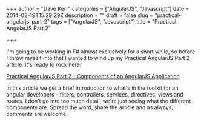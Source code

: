 +++
author = "Dave Kerr"
categories = ["AngularJS", "Javascript"]
date = 2014-02-19T15:29:29Z
description = ""
draft = false
slug = "practical-angularjs-part-2"
tags = ["AngularJS", "Javascript"]
title = "Practical AngularJS Part 2"

+++


I'm going to be working in F# almost exclusively for a short while, so before I throw myself into that I wanted to wind up my Practical AngularJS Part 2 article. It's ready to rock here:

<a title="Practical AngularJS Part 2 – Components of an AngularJS Application" href="http://www.dwmkerr.com/practical-angularjs-part2/">Practical AngularJS Part 2 - Components of an AngularJS Application</a>

In this article we get a brief introduction to what's in the toolkit for an angular developers - filters, controllers, services, directives, views and routes. I don't go into too much detail, we're just seeing what the different components are. Spread the word, share the article and as always, comments are welcome.


